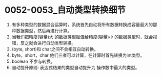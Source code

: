 # 0052-0053_自动类型转换细节

1. 有多种类型的数据混合运算时，系统首先自动将所有数据转换成容量最大的那种数据类型，然后再进行计算。
2. 当我们把精度(容量)大 的数据类型赋值给精度(容量)小 的数据类型时，就会报错，反之就会进行自动类型转换。
3. (byte, short)和 char之间不会相互自动转换。
4. byte，short，char 他们三者可以计算，在计算时首先转换为int类型。
5. boolean 不参与转换。
6. 自动提升原则: 表达式结果的类型自动提升为 操作数中最大的类型。
